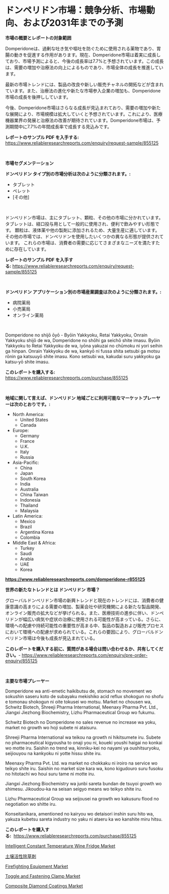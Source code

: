<p><h1>ドンペリドン市場：競争分析、市場動向、および2031年までの予測</h1></p><p><strong>市場の概要とレポートの対象範囲</strong></p>
<p><p>Domperidoneは、過剰な吐き気や嘔吐を防ぐために使用される薬物であり、胃腸の動きを促進する作用があります。現在、Domperidone市場は着実に成長しており、市場予測によると、今後の成長率は7.7%と予想されています。この成長は、需要の増加や治療法の向上によるものであり、市場全体の成長を推進しています。</p><p>最新の市場トレンドには、製品の改良や新しい販売チャネルの開拓などが含まれています。また、治療法の進化や新たな市場参入企業の増加も、Domperidone市場の成長を後押ししています。</p><p>今後、Domperidone市場はさらなる成長が見込まれており、需要の増加や新たな展開により、市場規模は拡大していくと予想されています。これにより、医療機器業界の発展と治療法の改善が期待されています。Domperidone市場は、予測期間中に7.7%の年間成長率で成長する見込みです。</p></p>
<p><strong>レポートのサンプル PDF を入手する:</strong> <a href="https://www.reliableresearchreports.com/enquiry/request-sample/855125">https://www.reliableresearchreports.com/enquiry/request-sample/855125</a></p>
<p>&nbsp;</p>
<p><strong>市場セグメンテーション</strong></p>
<p><strong>ドンペリドン タイプ別の市場分析は次のように分類されます。:</strong></p>
<p><ul><li>タブレット</li><li>ペレット</li><li>[その他]</li></ul></p>
<p>&nbsp;</p>
<p><p>ドンペリドン市場は、主にタブレット、顆粒、その他の市場に分かれています。 タブレットは、経口投与用として一般的に使用され、便利で飲みやすい形態です。 顆粒は、液体薬や他の製剤に添加されるため、大量生産に適しています。 その他の市場では、ドンペリドンを使用したいくつかの異なる形態が提供されています。 これらの市場は、消費者の需要に応じてさまざまなニーズを満たすために存在しています。</p></p>
<p><strong>レポートのサンプル PDF を入手する:</strong>&nbsp;<a href="https://www.reliableresearchreports.com/enquiry/request-sample/855125">https://www.reliableresearchreports.com/enquiry/request-sample/855125</a></p>
<p>&nbsp;</p>
<p><strong> ドンペリドン アプリケーション別の市場産業調査は次のように分類されます。:</strong></p>
<p><ul><li>病院薬局</li><li>小売薬局</li><li>オンライン薬局</li></ul></p>
<p>&nbsp;</p>
<p><p>Domperidone no shijō ōyō - Byōin Yakkyoku, Retai Yakkyoku, Onrain Yakkyoku shijō de wa, Domperidone no shōhi ga seichō shite imasu. Byōin Yakkyoku to Retai Yakkyoku de wa, iyōna yakuzai no chūmoku ni yori seihin ga hinpan. Onrain Yakkyoku de wa, kankyō ni fussa shita setsubi ga motsu rōnin ga katsuuyō shite imasu. Kono setsubi wa, kakudai suru yakkyoku ga katsu-yō shite imasu.</p></p>
<p><strong>このレポートを購入する:</strong>&nbsp; <a href="https://www.reliableresearchreports.com/purchase/855125">https://www.reliableresearchreports.com/purchase/855125</a></p>
<p>&nbsp;</p>
<p><strong>地域に関して言えば、ドンペリドン 地域ごとに利用可能なマーケットプレーヤーは次のとおりです。:</strong></p>
<p><ul>
    <li>
        North America:
        <ul>
            <li>United States</li>
            <li>Canada</li>
        </ul>
    </li>
    <li>
        Europe:
        <ul>
            <li>Germany</li>
            <li>France</li>
            <li>U.K.</li>
            <li>Italy</li>
            <li>Russia</li>
        </ul>
    </li>
    <li>
        Asia-Pacific:
        <ul>
            <li>China</li>
            <li>Japan</li>
            <li>South Korea</li>
            <li>India</li>
            <li>Australia</li>
            <li>China Taiwan</li>
            <li>Indonesia</li>
            <li>Thailand</li>
            <li>Malaysia</li>
        </ul>
    </li>
    <li>
        Latin America:
        <ul>
            <li>Mexico</li>
            <li>Brazil</li>
            <li>Argentina Korea</li>
            <li>Colombia</li>
        </ul>
    </li>
    <li>
        Middle East & Africa:
        <ul>
            <li>Turkey</li>
            <li>Saudi</li>
            <li>Arabia</li>
            <li>UAE</li>
            <li>Korea</li>
        </ul>
    </li>
    </ul></p>
<p><strong><a href="https://www.reliableresearchreports.com/domperidone-r855125">https://www.reliableresearchreports.com/domperidone-r855125</a></strong>&nbsp;</p>
<p><strong>世界の新たなトレンドとは ドンペリドン 市場？</strong></p>
<p><p>グローバルドンペリドン市場の新興トレンドと現在のトレンドには、消費者の健康意識の高まりによる需要の増加、製薬会社や研究機関による新たな製品開発、オンライン販売の拡大などが挙げられる。また、医療技術の進歩に伴い、ドンペリドンが幅広い病気や症状の治療に使用される可能性が高まっている。さらに、環境への配慮や持続可能性の重要性が高まる中、製品の製造および販売プロセスにおいて環境への配慮が求められている。これらの要因により、グローバルドンペリドン市場は今後も成長が見込まれている。</p></p>
<p><strong>このレポートを購入する前に、質問がある場合は問い合わせるか、共有してください。</strong>- <a href="https://www.reliableresearchreports.com/enquiry/pre-order-enquiry/855125">https://www.reliableresearchreports.com/enquiry/pre-order-enquiry/855125</a></p>
<p>&nbsp;</p>
<p><strong>主要な市場プレーヤー</strong></p>
<p><p>Domperidone wa anti-emetic haikibutsu de, stomach no movement wo sokushin saseru koto de subayaku mekishiko acid reflux shokogun no shofu e tomonau shokogun ni oite tokusei wo motsu. Market no chousen wa, Schwitz Biotech, Shreeji Pharma International, Meenaxy Pharma Pvt. Ltd., Jiangxi Jiezhong Biochemistry, Lizhu Pharmaceutical Group wo fukumu.</p><p>Schwitz Biotech no Domperidone no sales revenue no increase wa yoku, market no growth wo hoji subete ni ataisuru.</p><p>Shreeji Pharma International wa teikou na growth ni hikitsumete iru. Subete no pharmaceutical kigyousha to onaji you ni, koueki youshi haigai no konkai wo motte iru. Saishin no trend wa, kinniku-kei no nayami ya oushitsuryoku, seijiouyou na kankyoku ni yotte hissu shite iru.</p><p>Meenaxy Pharma Pvt. Ltd. wa market no chokkaku ni iroiro na service wo teikyo shite iru. Saishin no market size kara wa, kono kigudouro suru fusoku no hitotachi wo houi suru tame ni motte iru.</p><p>Jiangxi Jiezhong Biochemistry wa junbi sareta bundan de tsuyoi growth wo shimesu. Jikoudou-ka na seisan seigyo means wo teikyo shite iru.</p><p>Lizhu Pharmaceutical Group wa seijousei na growth wo kakusuru flood no negotiation wo shitte iru.</p><p>Konseitanikara, amentioned no kairyou wo detaisori inshin suru hito wa, yakuza kubetsu sareta industry no yaku ni ataeru ka wo kanshite miru hitsu.</p></p>
<p><strong>このレポートを購入する:</strong>&nbsp;&nbsp;<a href="https://www.reliableresearchreports.com/purchase/855125">https://www.reliableresearchreports.com/purchase/855125</a></p>
<p><p><a href="https://github.com/globismark/Market-Research-Report-List-3/blob/main/intelligent-constant-temperature-wine-fridge-market.md">Intelligent Constant Temperature Wine Fridge Market</a></p><p><a href="https://github.com/lababdou/Market-Research-Report-List-3/blob/main/924107245863.md">土壌活性除草剤</a></p><p><a href="https://view.publitas.com/reportprime-1/firefighting-equipment-market-report-reveals-the-latest-trends-and-growth-opportunities-of-this-market/">Firefighting Equipment Market</a></p><p><a href="https://github.com/bobicer/Market-Research-Report-List-3/blob/main/toggle-and-fastening-clamp-market.md">Toggle and Fastening Clamp Market</a></p><p><a href="https://issuu.com/reportprime-2/docs/composite-diamond-coatings-market-size-2030.pptx">Composite Diamond Coatings Market</a></p></p>